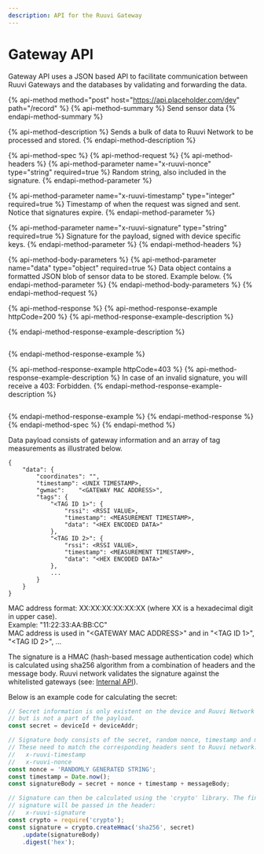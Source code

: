 ```yaml
---
description: API for the Ruuvi Gateway
---
```


# Gateway API

Gateway API uses a JSON based API to facilitate communication between Ruuvi Gateways and the databases by validating and forwarding the data.

{% api-method method="post" host="https://api.placeholder.com/dev" path="/record" %}
{% api-method-summary %}
Send sensor data
{% endapi-method-summary %}

{% api-method-description %}
Sends a bulk of data to Ruuvi Network to be processed and stored.
{% endapi-method-description %}

{% api-method-spec %}
{% api-method-request %}
{% api-method-headers %}
{% api-method-parameter name="x-ruuvi-nonce" type="string" required=true %}
Random string, also included in the signature.
{% endapi-method-parameter %}

{% api-method-parameter name="x-ruuvi-timestamp" type="integer" required=true %}
Timestamp of when the request was signed and sent. Notice that signatures expire.
{% endapi-method-parameter %}

{% api-method-parameter name="x-ruuvi-signature" type="string" required=true %}
Signature for the payload, signed with device specific keys.
{% endapi-method-parameter %}
{% endapi-method-headers %}

{% api-method-body-parameters %}
{% api-method-parameter name="data" type="object" required=true %}
Data object contains a formatted JSON blob of sensor data to be stored. Example below.
{% endapi-method-parameter %}
{% endapi-method-body-parameters %}
{% endapi-method-request %}

{% api-method-response %}
{% api-method-response-example httpCode=200 %}
{% api-method-response-example-description %}

{% endapi-method-response-example-description %}

```

```
{% endapi-method-response-example %}

{% api-method-response-example httpCode=403 %}
{% api-method-response-example-description %}
In case of an invalid signature, you will receive a 403: Forbidden.
{% endapi-method-response-example-description %}

```

```
{% endapi-method-response-example %}
{% endapi-method-response %}
{% endapi-method-spec %}
{% endapi-method %}

Data payload consists of gateway information and an array of tag measurements as illustrated below.

```text
{
	"data":	{
		"coordinates": "",
		"timestamp": <UNIX TIMESTAMP>,
		"gwmac":	"<GATEWAY MAC ADDRESS>",
		"tags":	{
			"<TAG ID 1>": {
				"rssi": <RSSI VALUE>,
				"timestamp": <MEASUREMENT TIMESTAMP>,
				"data":	"<HEX ENCODED DATA>"
			},
			"<TAG ID 2>": {
				"rssi": <RSSI VALUE>,
				"timestamp": <MEASUREMENT TIMESTAMP>,
				"data":	"<HEX ENCODED DATA>"
			},
			...
		}
	}
}
```

MAC address format: XX:XX:XX:XX:XX:XX \(where XX is a hexadecimal digit in upper case\).  
Example: "11:22:33:AA:BB:CC"  
MAC address is used in "&lt;GATEWAY MAC ADDRESS&gt;" and in "&lt;TAG ID 1&gt;", "&lt;TAG ID 2&gt;", ...

The signature is a HMAC \(hash-based message authentication code\) which is calculated using sha256 algorithm from a combination of headers and the message body. Ruuvi network validates the signature against the whitelisted gateways \(see: [Internal API](internal-api.md#whitelist)\).

Below is an example code for calculating the secret:

```javascript
// Secret information is only existent on the device and Ruuvi Network
// but is not a part of the payload.
const secret = deviceId + deviceAddr;

// Signature body consists of the secret, random nonce, timestamp and message body
// These need to match the corresponding headers sent to Ruuvi network:
//   x-ruuvi-timestamp
//   x-ruuvi-nonce
const nonce = 'RANDOMLY GENERATED STRING';
const timestamp = Date.now();
const signatureBody = secret + nonce + timestamp + messageBody;

// Signature can then be calculated using the 'crypto' library. The finalized
// signature will be passed in the header:
//   x-ruuvi-signature
const crypto = require('crypto');
const signature = crypto.createHmac('sha256', secret)
    .update(signatureBody)
    .digest('hex');
```

